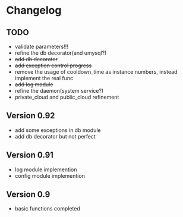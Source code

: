 # Changelog
## TODO
- validate parameters!!!
- refine the db decorator(and umysql?)
- ~~add db decorator~~
- ~~add exception control progress~~
- remove the usage of cooldown_time as instance numbers, instead implement the real func
- ~~add log module~~
- refine the daemon(system service?)
- private_cloud and public_cloud refinement

## Version 0.92
- add some exceptions in db module
- add db decorator but not perfect

## Version 0.91
- log module implemention
- config module implemention

## Version 0.9
- basic functions completed